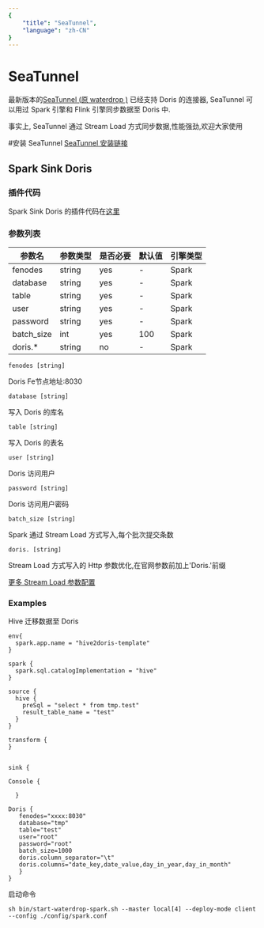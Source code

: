 ```yaml
---
{
    "title": "SeaTunnel",
    "language": "zh-CN"
}
---
```


<!--
Licensed to the Apache Software Foundation (ASF) under one
or more contributor license agreements.  See the NOTICE file
distributed with this work for additional information
regarding copyright ownership.  The ASF licenses this file
to you under the Apache License, Version 2.0 (the
"License"); you may not use this file except in compliance
with the License.  You may obtain a copy of the License at

  http://www.apache.org/licenses/LICENSE-2.0

Unless required by applicable law or agreed to in writing,
software distributed under the License is distributed on an
"AS IS" BASIS, WITHOUT WARRANTIES OR CONDITIONS OF ANY
KIND, either express or implied.  See the License for the
specific language governing permissions and limitations
under the License.
-->

# SeaTunnel
最新版本的[SeaTunnel (原 waterdrop )](https://seatunnel.apache.org/zh-CN/) 已经支持 Doris 的连接器, SeaTunnel 可以用过 Spark 引擎和 Flink 引擎同步数据至 Doris 中.

事实上, SeaTunnel 通过 Stream Load 方式同步数据,性能强劲,欢迎大家使用

#安装 SeaTunnel
[SeaTunnel 安装链接](https://interestinglab.github.io/seatunnel-docs/#/zh-cn/v2/flink/installation)

## Spark Sink Doris

### 插件代码
Spark Sink Doris 的插件代码在[这里](https://github.com/InterestingLab/seatunnel/tree/dev/seatunnel-connectors/plugin-spark-sink-doris)
### 参数列表
| 参数名 | 参数类型 | 是否必要 | 默认值 | 引擎类型 |
| --- | --- | --- | --- | --- |
| fenodes | string | yes | - | Spark |
| database | string | yes | - | Spark |
| table	 | string | yes | - | Spark |
| user	 | string | yes | - | Spark |
| password	 | string | yes | - | Spark |
| batch_size	 | int | yes | 100 | Spark |
| doris.*	 | string | no | - | Spark |

`fenodes [string]`

Doris Fe节点地址:8030


`database [string]`

写入 Doris 的库名

`table [string]`

写入 Doris 的表名

`user [string]`

Doris 访问用户

`password [string]`

Doris 访问用户密码

`batch_size [string]`

Spark 通过 Stream Load 方式写入,每个批次提交条数

`doris. [string]`

Stream Load 方式写入的 Http 参数优化,在官网参数前加上'Doris.'前缀

[更多 Stream Load 参数配置](https://doris.apache.org/master/zh-CN/administrator-guide/load-data/stream-load-manual.html)

### Examples
Hive 迁移数据至 Doris
```
env{
  spark.app.name = "hive2doris-template"
}

spark {
  spark.sql.catalogImplementation = "hive"
}

source {
  hive {
    preSql = "select * from tmp.test"
    result_table_name = "test"
  }
}

transform {
}


sink {

Console {

  }

Doris {
   fenodes="xxxx:8030"
   database="tmp"
   table="test"
   user="root"
   password="root"
   batch_size=1000
   doris.column_separator="\t"
   doris.columns="date_key,date_value,day_in_year,day_in_month"
   }
}
```
启动命令
```
sh bin/start-waterdrop-spark.sh --master local[4] --deploy-mode client --config ./config/spark.conf
```
